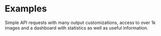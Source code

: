 # Examples
Simple API requests with many output customizations, access to over 1k images and a dashboard with statistics as well as useful information.
